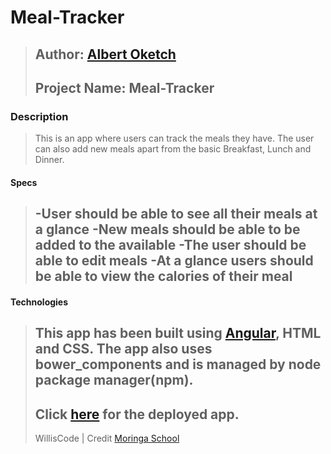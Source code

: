 # Meal-Tracker
>Author: [Albert Oketch](https://github.com/Okwonks)
>--
>Project Name: Meal-Tracker
>--

### Description
>This is an app where users can track the meals they have. The user can also add new meals apart from the basic Breakfast, Lunch and Dinner.

#### Specs
> -User should be able to see all their meals at a glance
> -New meals should be able to be added to the available
> -The user should be able to edit meals
> -At a glance users should be able to view the calories of their meal
>--

#### Technologies
>This app has been built using [Angular](https://angular.io/), HTML and CSS.
>The app also uses bower_components and is managed by node package manager(npm).
>--
>Click [here](https://designer-rigs-65460.netlify.com/ ) for the deployed app.
>--
> WillisCode | Credit [Moringa School](http://moringaschool.com/)
